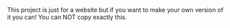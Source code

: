 This project is just for a website but if you want to make your own version of it you can! 
You can NOT copy exactly this.
